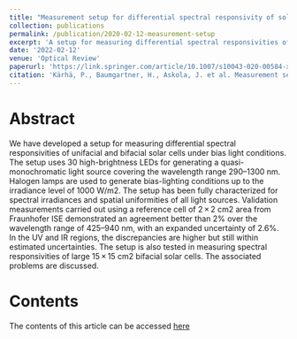 ```yaml
---
title: "Measurement setup for differential spectral responsivity of solar cells"
collection: publications
permalink: /publication/2020-02-12-measurement-setup
excerpt: 'A setup for measuring differential spectral responsivities of unifacial and bifacial solar cells under bias light conditions.'
date: '2022-02-12'
venue: 'Optical Review'
paperurl: 'https://link.springer.com/article/10.1007/s10043-020-00584-x'
citation: 'Kärhä, P., Baumgartner, H., Askola, J. et al. Measurement setup for differential spectral responsivity of solar cells. Opt Rev 27, 195–204 (2020).'
---
```


# Abstract
We have developed a setup for measuring differential spectral responsivities of unifacial and bifacial solar cells under bias light conditions. The setup uses 30 high-brightness LEDs for generating a quasi-monochromatic light source covering the wavelength range 290–1300 nm. Halogen lamps are used to generate bias-lighting conditions up to the irradiance level of 1000 W/m2. The setup has been fully characterized for spectral irradiances and spatial uniformities of all light sources. Validation measurements carried out using a reference cell of 2 × 2 cm2 area from Fraunhofer ISE demonstrated an agreement better than 2% over the wavelength range of 425–940 nm, with an expanded uncertainty of 2.6%. In the UV and IR regions, the discrepancies are higher but still within estimated uncertainties. The setup is also tested in measuring spectral responsivities of large 15 × 15 cm2 bifacial solar cells. The associated problems are discussed.

# Contents
The contents of this article can be accessed [here](https://link.springer.com/article/10.1007/s10043-020-00584-x)
